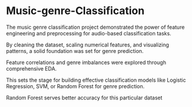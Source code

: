 # Music-genre-Classification

The music genre classification project demonstrated the power of feature engineering and preprocessing for audio-based classification tasks.

By cleaning the dataset, scaling numerical features, and visualizing patterns, a solid foundation was set for genre prediction.

Feature correlations and genre imbalances were explored through comprehensive EDA. 

This sets the stage for building effective classification models like Logistic Regression, SVM, or Random Forest for genre prediction.

Random Forest serves better accuracy for this particular dataset
